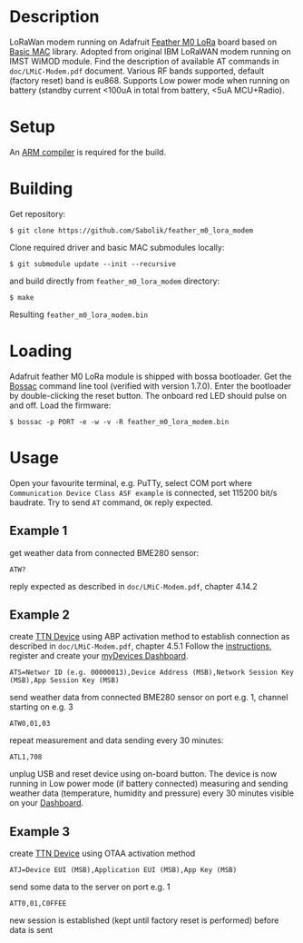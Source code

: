 # Description
LoRaWan modem running on Adafruit [Feather M0 LoRa](https://www.adafruit.com/product/3178) board based on [Basic MAC](https://github.com/lorabasics/basicmac) library. Adopted from original IBM LoRaWAN modem running on IMST WiMOD module. Find the description of available AT commands in `doc/LMiC-Modem.pdf` document. Various RF bands supported, default (factory reset) band is eu868. Supports Low power mode when running on battery (standby current <100uA in total from battery, <5uA MCU+Radio).
# Setup
An [ARM compiler](https://developer.arm.com/open-source/gnu-toolchain/gnu-rm/downloads) is required for the build.
# Building
Get repository:
```
$ git clone https://github.com/Sabolik/feather_m0_lora_modem
```
Clone required driver and basic MAC submodules locally:
```
$ git submodule update --init --recursive
```
and build directly from `feather_m0_lora_modem` directory:
```
$ make
```
Resulting `feather_m0_lora_modem.bin`
# Loading
Adafruit feather M0 LoRa module is shipped with bossa bootloader. Get the [Bossac](https://github.com/shumatech/BOSSA/releases/tag/1.7.0) command line tool (verified with version 1.7.0). Enter the bootloader by double-clicking the reset button. The onboard red LED should pulse on and off. Load the firmware:
```
$ bossac -p PORT -e -w -v -R feather_m0_lora_modem.bin
```
# Usage
Open your favourite terminal, e.g. PuTTy, select COM port where `Communication Device Class ASF example` is connected, set 115200 bit/s baudrate. Try to send `AT` command, `OK` reply expected.
## Example 1
get weather data from connected BME280 sensor:
```
ATW?
```
reply expected as described in `doc/LMiC-Modem.pdf`, chapter 4.14.2
## Example 2
create [TTN Device](https://www.thethingsnetwork.org/) using ABP activation method to
establish connection as described in `doc/LMiC-Modem.pdf`, chapter 4.5.1
Follow the [instructions](https://www.thethingsnetwork.org/docs/applications/cayenne), register and create your [myDevices Dashboard](https://developers.mydevices.com/cayenne/features).
```
ATS=Networ ID (e.g. 00000013),Device Address (MSB),Network Session Key (MSB),App Session Key (MSB)
```
send weather data from connected BME280 sensor on port e.g. 1, channel starting on e.g. 3
```
ATW0,01,03
```
repeat measurement and data sending every 30 minutes:
```
ATL1,708
```
unplug USB and reset device using on-board button. The device is now running in Low power mode (if battery connected) measuring and sending weather data (temperature, humidity and pressure) every 30 minutes visible on your [Dashboard](https://developers.mydevices.com/cayenne/features).
## Example 3
create [TTN Device](https://www.thethingsnetwork.org/) using OTAA activation method
```
ATJ=Device EUI (MSB),Application EUI (MSB),App Key (MSB)
```
send some data to the server on port e.g. 1
```
ATT0,01,C0FFEE
```
new session is established (kept until factory reset is performed) before data is sent
